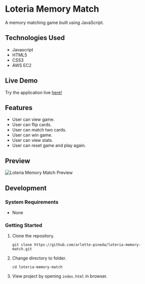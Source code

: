 # Loteria Memory Match 

A memory matching game built using JavaScript.

## Technologies Used

- Javascript
- HTML5
- CSS3
- AWS EC2

## Live Demo

Try the application live [here!](https://loteria-memory-match.arlettepineda.com)

## Features

- User can view game.
- User can flip cards.
- User can match two cards.
- User can win game. 
- User can view stats.
- User can reset game and play again.


## Preview
![Loteria Memory Match Preview](MemoryMatchLoteriaPreview.gif "Loteria Memory Match gif")

## Development 
### System Requirements 
- None

### Getting Started 
1. Clone the repository.

    `git clone https://github.com/arlette-pineda/loteria-memory-match.git`

2. Change directory to folder.

    `cd loteria-memory-match`

3. View project by opening `index.html` in browser.

